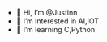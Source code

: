 - 👋 Hi, I’m @Justinn
- 👀 I’m interested in AI,IOT
- 🌱 I’m learning C,Python

<!---
Justinnguyen30102003/Justinnguyen30102003 is a ✨ special ✨ repository because its `README.md` (this file) appears on your GitHub profile.
You can click the Preview link to take a look at your changes.
--->
